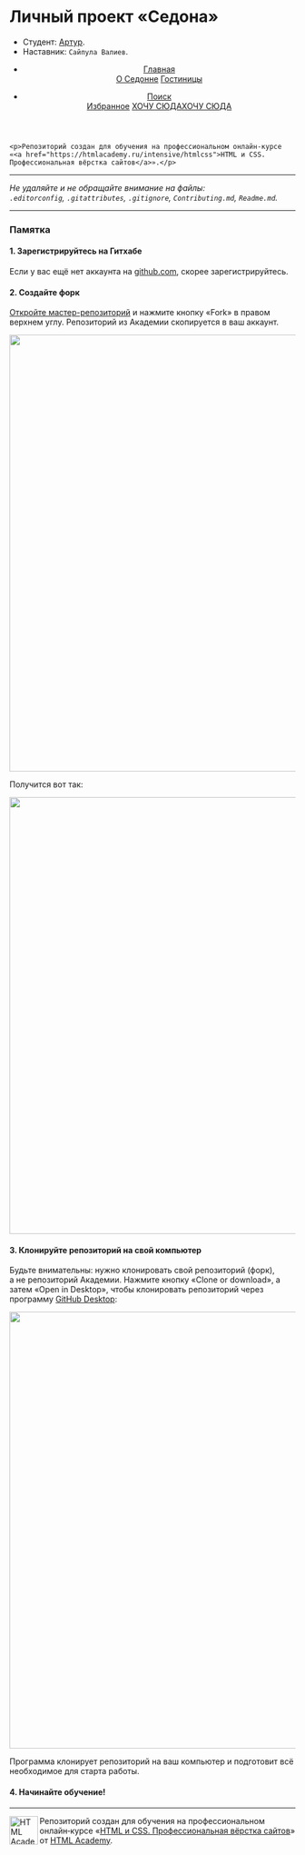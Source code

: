 # Личный проект «Седона»

* Студент: [Артур](https://up.htmlacademy.ru/htmlcss/32/user/1903471).
* Наставник: `Сайпула Валиев`.
<!DOCTYPE html>
<html lang="ru">
  <head>
    <meta charset="utf-8">
    <title>HTML Academy: Седона</title>
  </head>
  <body>
    <header class="page-header">
      <nav class="navigation">
        <ul class="navigation-list">
          <li class="navigation-item">
            <a class="navigation-link" href=""about.HTML">Главная</a>  
          </li>
          <a class="navigation-link" href="about.HTML">О Седонне</a>  
          </li>
          <a class="navigation-link" href="about.HTML">Гостиницы</a>  
          </li> 
        </ul>
          <ul class="navigation-list navigation-user">
            <li class="navigation-item">
              <a class="navigation-link" href="#"><span class=visually-hidden">Поиск</span></a>  
            </li>
        </li>
        <a class="navigation-link" href="#"><span class=visually-hidden">Избранное</span></a>  
        </li>
        <a class="navigation-link" href="#"><span class=visually-hidden">ХОЧУ СЮДА</span>ХОЧУ СЮДА</a>  
        </li> 
        </ul>
      </nav>
    </header>

    <p>Репозиторий создан для обучения на профессиональном онлайн‑курсе «<a href="https://htmlacademy.ru/intensive/htmlcss">HTML и CSS. Профессиональная вёрстка сайтов</a>».</p>

  </body>
</html>

---

_Не удаляйте и не обращайте внимание на файлы:_<br>
_`.editorconfig`, `.gitattributes`, `.gitignore`, `Contributing.md`, `Readme.md`._

---

### Памятка

#### 1. Зарегистрируйтесь на Гитхабе

Если у вас ещё нет аккаунта на [github.com](https://github.com/join), скорее зарегистрируйтесь.

#### 2. Создайте форк

[Откройте мастер-репозиторий](https://github.com/htmlacademy-htmlcss/1903471-sedona-32) и нажмите кнопку «Fork» в правом верхнем углу. Репозиторий из Академии скопируется в ваш аккаунт.

<img width="769" alt="" src="https://user-images.githubusercontent.com/10909/29037949-67a635d6-7bae-11e7-9f2f-1a48fde231b9.jpg">

Получится вот так:

<img width="769" alt="" src="https://user-images.githubusercontent.com/10909/29037953-6a8a7384-7bae-11e7-83ac-59603b1d696c.jpg">

#### 3. Клонируйте репозиторий на свой компьютер

Будьте внимательны: нужно клонировать свой репозиторий (форк), а не репозиторий Академии. Нажмите кнопку «Clone or download», а затем «Open in Desktop», чтобы клонировать репозиторий через программу [GitHub Desktop](https://desktop.github.com):

<img width="769" alt="" src="https://user-images.githubusercontent.com/10909/29037955-6c20c16c-7bae-11e7-9e1a-c52010042976.jpg">

Программа клонирует репозиторий на ваш компьютер и подготовит всё необходимое для старта работы.

#### 4. Начинайте обучение!

---

<a href="https://htmlacademy.ru/intensive/htmlcss"><img align="left" width="50" height="50" alt="HTML Academy" src="https://up.htmlacademy.ru/static/img/intensive/htmlcss/logo-for-github-2.png"></a>

Репозиторий создан для обучения на профессиональном онлайн‑курсе «[HTML и CSS. Профессиональная вёрстка сайтов](https://htmlacademy.ru/intensive/htmlcss)» от [HTML Academy](https://htmlacademy.ru).
